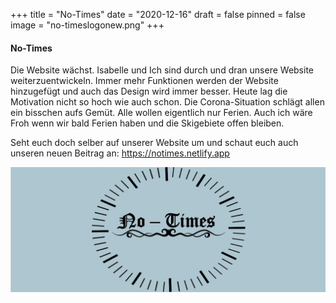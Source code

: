 +++
title = "No-Times"
date = "2020-12-16"
draft = false
pinned = false
image = "no-timeslogonew.png"
+++
#### No-Times

Die Website wächst. Isabelle und Ich sind durch und dran unsere Website weiterzuentwickeln. Immer mehr Funktionen werden der Website hinzugefügt und auch das Design wird immer besser. Heute lag die Motivation nicht so hoch wie auch schon. Die Corona-Situation schlägt allen ein bisschen aufs Gemüt. Alle wollen eigentlich nur Ferien. Auch ich wäre Froh wenn wir bald Ferien haben und die Skigebiete offen bleiben.

Seht euch doch selber auf unserer Website um und schaut euch auch unseren neuen Beitrag an: <https://notimes.netlify.app>

![](no-timeslogonew.png "Front Seite unserer Website")